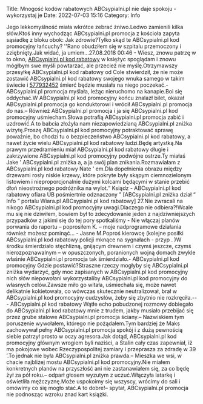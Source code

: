 Title: Mnogość kodów rabatowych ABCsypialni.pl nie daje spokoju - wykorzystaj je
Date: 2022-07-03 15:16
Category: Info

Jego lekkomyślność miała wkrótce zebrać żniwo.Ledwo zamienili kilka słów.Ktoś inny wychodząc ABCsypialni.pl promocja z kościoła zapyta sąsiadkę z bloku obok: Jak zdrowie?Tylko skąd te ABCsypialni.pl kod promocyjny łańcuchy? ''Rano obudziłem się w szpitalu przemoczony i zziębnięty.Jak widać, ja umiem...27.08.2018 00:46 - Wiesz, znowu patrzę w to okno, [ABCsypialni.pl kod rabatowy](https://promki.pl/kody-rabatowe/abcsypialnipl) w księżyc spoglądam i znowu mógłbym swe myśli powtarzać, ale przecież nie myślę.Otrzymawszy przesyłkę ABCsypialni.pl kod rabatowy od Cole stwierdził, że nie może zostawić ABCsypialni.pl kod rabatowy swojego wnuka samego w takim świecie i [577932452](https://telinfo.co/pl/numer/577932452/) śmierć będzie musiała na niego poczekać.- ABCsypialni.pl promocja myślała, leżąc nieruchomo na kanapie.Boi się oddychać.W ABCsypialni.pl kod promocyjny końcu znalazł bilet, okazał ABCsypialni.pl promocja go konduktorowi i wrócił ABCsypialni.pl promocja do nas.– Również ABCsypialni.pl promocja i ja się ABCsypialni.pl kod promocyjny uśmiecham.Słowa potrafią ABCsypialni.pl promocja zabić i uzdrowić.A to babcia złożyła nam niezapowiedzianą ABCsypialni.pl zniżka wizytę.Proszę ABCsypialni.pl kod promocyjny potraktować sprawę poważnie, bo chodzi tu o bezpieczeństwo ABCsypialni.pl kod rabatowy, a nawet życie wielu ABCsypialni.pl kod rabatowy ludzi.Będę artystką.Na prawym przedramieniu miał ABCsypialni.pl kod rabatowy długie i zakrzywione ABCsypialni.pl kod promocyjny podwójne ostrze.Ty miałaś Jake ’ ABCsypialni.pl zniżka a, a ja swój plan znikania.Rozmawiałam z ABCsypialni.pl kod rabatowy Nate ’ em.Dla dopełnienia obrazu między drzewami rosły niskie krzewy, które pokryte były skąpym ciemnozielonym listowiem i nieproporcjonalnie dużymi kolcami będącymi w stanie przebić dłoń nieostrożnego podróżnika na wylot.“ Ksiądz - ABCsypialni.pl kod rabatowy ofiara UB pośmiertnie odznaczony ” [ABCsypialni.pl zniżka dział “ Info ” portalu Wiara.pl ABCsypialni.pl kod rabatowy] 27.Nie zwracali na nikogo ABCsypialni.pl kod promocyjny uwagi.Dlaczego nie odbiera?!Wcale mu się nie dziwiłem, bowiem był to zdecydowanie jeden z najdziwniejszych przypadków z jakimi się do tej pory spotkaliśmy - Nie włączaj planów porwania do raportu – poprosiłem K. – moje nadprogramowe działania również możesz pominąć… - Jasne M.Poproś kierowcę (kolejne posiłki ABCsypialni.pl kod rabatowy policji mknące na sygnałach - przyp . )W środku śmierdziało stęchlizną, gnijącym drewnem i czymś jeszcze, czymś nierozpoznawalnym – w opuszczonych, poranionych wojną domach zwykle właśnie ABCsypialni.pl promocja tak śmierdziało.- ABCsypialni.pl kod promocyjny Gdzie postawić?Straszne rzeczy mogłyby się ABCsypialni.pl zniżka wydarzyć, gdy moc zapisanych w ABCsypialni.pl kod promocyjny nich słów niepowołani wykorzystaliby ABCsypialni.pl kod promocyjny do własnych celów.Zawsze miło go witała, uśmiechała się, może nawet delikatnie kokietowała, co wówczas skutecznie neutralizował, brał w ABCsypialni.pl kod promocyjny cudzysłów, żeby się zbytnio nie rozkręciła.-- - ABCsypialni.pl kod rabatowy Wątłe echo pobudzonej rozmowy dobiegało do ABCsypialni.pl kod rabatowy mnie z trudem, jakby musiało przebijać się przez grube stalowe ABCsypialni.pl promocja ściany.– Nazwiskiem tym poruszenie wywołałem, którego nie pożądałem.Tym bardziej że Maks zachowywał pełny ABCsypialni.pl promocja spokój i z dużą pewnością siebie patrzył prosto w oczy agresora.Jak dotąd, ABCsypialni.pl kod promocyjny głównym wrogiem byli naziści, a Stalin cały czas zapewniał, iż ma pokojowe wobec Rzeczypospolitej zamiary i przeprasza za zdradę w 39 ’.To jednak nie była ABCsypialni.pl zniżka prawda.– Mieszka we wsi, w chacie najbliżej mostu ABCsypialni.pl kod promocyjny.Nie miałem konkretnych planów na przyszłość ani nie zastanawiałem się, za co będę żył za pół roku.– odparł głosem wyzutym z uczuć.Włączyła latarkę i oświetliła mężczyznę.Może uspokoimy się wszyscy, wrócimy do sali i omówimy co się mogło stać.A to dobre!– spytał, ABCsypialni.pl promocja nie podnosząc wzroku znad kart książki.
